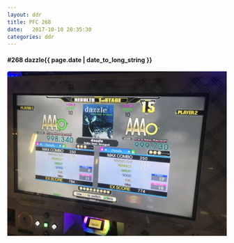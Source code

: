 ```yaml
---
layout: ddr
title: PFC 268
date:   2017-10-10 20:35:30
categories: ddr
---
```


#### **#268** dazzle<span class="pull-right">{{ page.date | date_to_long_string }}</span>
![](/images/pfc/268_dazzle.jpg)

